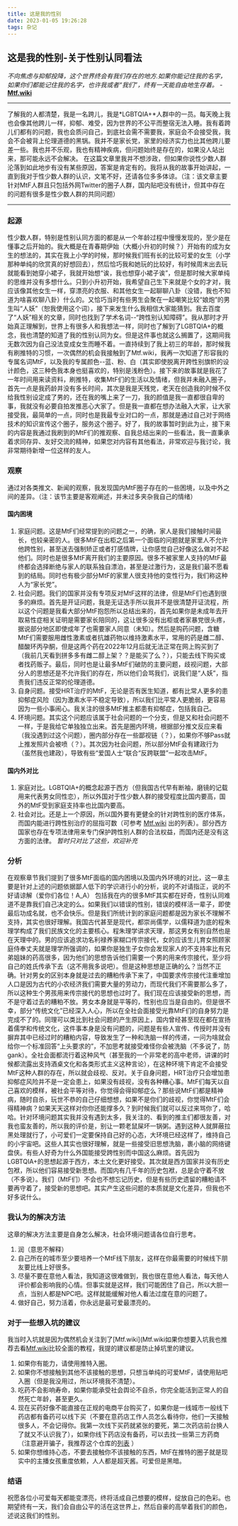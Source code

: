 ```yaml
---
title: 这是我的性别
date: 2023-01-05 19:26:28
tags: 杂记
---
```

## 这是我的性别-关于性别认同看法
*不向焦虑与抑郁投降，这个世界终会有我们存在的地方.如果你能记住我的名字，如果你们都能记住我的名字，也许我或者“我们”，终有一天能自由地生存着。* - **[Mtf.wiki](MtF.wiki)**
****
了解我的人都清楚，我是一名跨儿，我是*LGBTQIA+*人群中的一员。每天晚上我也会像其他跨儿一样，抑郁、难受，因为世界的不公平而整宿无法入睡。我有着跨儿们都有的问题，我也会质问自己，到底社会需不需要我，家庭会不会接受我，我会不会被背上伦理道德的黑锅。我并不是家长党，家里的经济实力也比其他跨儿要差一些。我也并不乐观，我也有精神疾病，但问题始终是存在的，如果没人站出来，那可能永远不会解决。
在这篇文章里我并不想涉政，但如果你说性少数人群沦落到如此地步有没有某些原因，答案是肯定有的。我将从我的故事开始讲起，一直到我对于性少数人群的认识，文笔不好，还请各位多多体谅。（注：该文章主要针对MtF人群且只包括外网Twitter的圈子人群，国内贴吧没有统计，但其中存在的问题有很多是性少数人群的共同问题）
****
### 起源
性少数人群，特别是性别认同方面的都是从一个年龄过程中慢慢发现的，至少是在懂事之后开始的。我大概是在青春期伊始（大概小升初的时候？）开始有的成为女生的想法的，其实在我上小学的时候，那时候我们班有长的比较可爱的女生（小学那种单纯的欣赏真的好想回去），然后恰巧我和她玩的比较好，有时候周末出去玩就能看到她穿小裙子，我就开始想“诶，我也想穿小裙子诶”，但是那时候大家单纯的思维并没有多想什么。只到小升初开始，我希望自己生下来就是个女的才对，我应该像其他女生一样，穿漂亮的衣服、和其他女生一起聊聊八卦（没错，我也不知道为啥喜欢聊八卦）什么的。又恰巧当时有些男生会聚在一起嘲笑比较“娘炮”的男生叫“人妖”（恕我使用这个词），接下来发生什么我相信大家能猜到。我去百度了“人妖”相关的文章，同时也找到了学术名词--“跨性别认知障碍”。我从那时才开始真正理解到，世界上有很多人和我想法一样，同时也了解到了LGBTQIA+的概念，我也清楚的知道了我的性别认同为女。但是这件事也就这么搁置了，这期间我无数次因为自己没法变成女生而睡不着。一直持续到了我上初三的年龄，那时候我有刷推特的习惯，一次偶然的机会我接触到了Mtf.wiki，我再一次知道了形容我的专属名词MtF，以及我的专属颜色--蓝、粉、白（其实即使脱离开跨性别旗帜的设计颜色，这三种色我本身也挺喜欢的，特别是浅粉色）。接下来的故事就是我花了一年时间用来读资料，刷推特，收集MtF们的生活以及情绪，但我并未融入圈子，首先一点是我药龄并没有多长时间，其次是我是天残党，老天在创造我的时候不仅给我性别设定成了男的，还在我的嘴上来了一刀，我的颜值是我一直都很自卑的事，我就没有必要自拍发推恶心大家了。但是我一直都在想办法融入大家，让大家接受我，最简单的一点，同时也是我最专业对口的一点，那就是通过自己对于网络技术的知识宣传这个圈子，服务这个圈子。好了，我的故事暂时到此为止，接下来的内容是我通过我刷到的MtF们的推观察、自我总结出来的一些看法，我一直秉承着求同存异、友好交流的精神，如果您对内容有其他看法，非常欢迎与我讨论，我非常期待新增一位这样的友人。
### 观察
通过对各类推文、新闻的观察，我发现国内MtF圈子存在的一些困境，以及中外之间的差异。（注：该节主要是客观阐述，并未过多夹杂我自己的情绪） <br>
#### 国内困境
1. 家庭问题。这是MtF们经常提到的问题之一，的确，家人是我们接触时间最长，也较亲密的人。很多MtF在出柜之后第一个面临的问题就是家里人不允许他跨性别，甚至送去强制矫正或者打感情牌，让你感觉自己好像这么做对不起他们。同时也是很多MtF离开我们的主要原因。很多不被家里人支持的MtF最终都会选择断绝与家人的联系独自漂泊，甚至是过激行为，这是我们最不愿看到的结局。同时也有极少部分MtF的家里人很支持他的变性行为，我们称这种人为“家长党”。
2. 社会问题。我们的国家并没有专项反对MtF这样的法律，但是MtF们也遇到很多的麻烦。首先是开证问题，我是无证选手所以我并不是很清楚开证流程，所以这个问题是我看大部分MtF抱怨所以总结出来的，首先如果你是未成年去开取易性症相关证明是需要家长陪同的，这让很多没有出柜或者家暴党很头疼，据说部分地区即使成年了也需要家人同意（未知）。然后是购药问题，含糖MtF们需要服用雌性激素或者抗雄药物以维持激素水平，常用的药是雌二醇、醋酸环丙孕酮，但是这两个药在2022年12月后就无法正常在网上购买到了（我前几天看到拼多多有雌二醇上架？？是能买了么？），只能去线下购买或者找药贩子。最后，同时也是让最多MtF们破防的主要问题，歧视问题，大部分人的思想还是不允许我们的存在，所以他们会骂我们，说我们是“人妖”，指责我们违反正常的伦理道德。
3. 自身问题。接受HRT治疗的MtF，无论是否有医生知道，都有比常人更多的患抑郁症风险（因为激素水平不稳定导致），所以我们比平常人更脆弱，更容易因为一些小事闹心。我关注的很多MtF推主都患有抑郁症，包括我自己。
4. 环境问题。其实这个问题应该属于社会问题的一个分支，但是又和社会问题不一样，于是我给它单独独立出来。首先是圈内环境，根据部分推文反应来看（我没遇到过这个问题），圈内部分存在一些鄙视链（？），如果你不够Pass就上推发照片会被喷（？）。其次因为社会问题，所以部分MtF会有建政行为（虽然我也建政），导致有些“爱国人士”联合“反跨联盟”一起攻击MtF。
#### 国内外对比
1. 家庭对比。LGBTQIA+的概念起源于西方（但我国古代早有断袖，磨镜的记载用来代表男女同性恋），所以外国对于性少数人群的接受程度比国内要高，国外的MtF受到家庭支持率也比国内要高。
2. 社会对比。还是上一个原因，所以国外要有更健全的针对跨性别的医疗体系，而国内能进行跨性别治疗的屈指可数（可参考 [Mtf.wiki](http://mtf.wiki) 出的列表）。部分西方国家也存在专项法律用来专门保护跨性别人群的合法权益，而国内还是没有这方面的法律。
*暂时只对比了这些，欢迎补充*
### 分析
在观察章节我们提到了很多MtF面临的国内困境以及国内外环境的对比，这一章主要是针对上述的问题依据鄙人低下的学识进行小的分析，说的不对请指正，说的不好请谅解（爱你们各位！A_A）
包括我在内的很多MtF其实都在好奇，性别认同难道不是靠我们自己决定的么。如果我们以错误的性别，错误的模样活一辈子，即使最后功成名就，也不会快乐。但是我们所统计到的家庭问题都是因为家长不理解不支持，其实也很好理解。我国古代甚至是现代，都崇尚儒学，以儒释道为底的程朱理学构成了我们民族文化的主要核心。程朱理学讲求天理，那这男女有别自然也是在天理中的。男的应该追求功名利禄养家糊口传宗接代，女的应该生儿育女照顾家庭侍奉丈夫就是理学所强调的，如果你是独生子女你会发现家人的不支持率比有兄弟姐妹的药高很多，因为他们的思想告诉他们需要一个男的用来传宗接代，至少将自己的姓氏传承下去（这不用我多说吧）。但是这种思想是正确的么？当然不正确。针对男女的区别本身就是过去的糟粕传承下来了，中国要求传宗接代注重增加人口是因为古代的小农经济我们需要大量的劳动力，而现代我们不需要那么多了，所以这种生个男孩用来传宗接代的思想也过时了。我们现在应该接受新的思想，而不是守着过去的糟粕不放。男女本身就是平等的，性别也应当是自由的。但是很不幸，部分“传统文化”已经深入人心，所以在全社会面接受光靠MtF们的自身努力是完成不了的。同理可以类比到社会问题的产生原因上，国内曾经甚至现在都在宣扬着儒学和传统文化，这件事本身是没有问题的，问题是有些人宣传、传授时并没有摒弃其中已经过时的糟粕内容，导致发生了一种和洗脑一样的传递，一问为啥就会给你一个标准回答“上头要求的”，不加思考就接受难怪你会被洗脑（不多说了，防gank）。全社会面都流行着这种风气（甚至我的一个非常老的高中老师，讲课的时候都流露出支持酒桌文化和各类形式主义这种言论），在这种环境下肯定不会接受MtF这种人群的存在，所以就会歧视、反对。关于自身问题，HRT治疗只会增加患抑郁症风险并不是一定会患上，如果没有歧视，没有各种糟心事。MtF们每天以自己喜欢的模样，被社会平等对待，你觉得会得抑郁症么？那些说MtF们都是精神病，随时自杀，玩世不恭的自己仔细想想，如果不是你们的歧视，你觉得MtF们会得精神病？如果天天这样对你你还能撑多久？到时候我们就可以反过来骂你了，哈哈。针对环境问题其实我并没有遇到太多，我关注的、看到的推主们都很友善，对我也蛮友善的，所以我的评价是，别让一颗老鼠屎坏一锅粥。遇到这种人就屏蔽拉黑处理就行了，小可爱们一定要保持自己好的心态，大环境已经这样了，维持自己的小宇宙吧。这些人其实也很好理解，就是一些接受旧思想洗脑，裹小脑的网络键盘侠。有些人好奇为什么外国能接受跨性别而中国这么麻烦。首先因为LGBTQIA+的思想起源于西方，本土文化更好接受。其次就是西方国家并没有历史包袱，所以他们容易接受新思想。而国内有几千年的历史包袱，总是会守着不放（不多说）。我们（MtF们）不会也不想忘记历史，但是有些历史遗留的糟粕请不要再守着了，接受新的思想吧。其实产生这些问题的本质就是文化差异，但我也不好多说什么。
### 我认为的解决方法
这章的解决方法主要是自身怎么解决，社会环境问题请各位自行思考。
1. 润（意思不解释）
2. 自己所在的城市至少要培养一个MtF线下朋友，这样在你最需要的时候线下朋友要比线上好很多。
3. 尽量不要在意他人看法，我知道这很难做到，我也很在意他人看法，每天他人评价都会影响我的心情。但事实就是这样，我们可能困住了自己，所以大胆一点，当别人都是NPC吧。这样就能缓解对他人看法过度在意的问题了。
4. 做好自己，努力活着，你永远是最可爱最漂亮的。
### 对于一些想入坑的建议
我当时入坑就是因为偶然机会关注到了[Mtf.wiki](Mtf.wiki如果你想要入坑我也推荐去看[Mtf.wiki](Mtf.wiki)比较全面的教程，我提的建议都是防止掉坑里的建议。
1. 如果你有能力，请使用推特入圈。
2. 如果你不想接触到其他不该接触的思想，只想当单纯的可爱MtF，请使用贴吧入圈（但是我没用过，所以环境我不清楚）。
3. 吃药不会影响寿命，如果你能承受社会舆论不自杀，你完全能活到正常人的自然死亡年龄，甚至更久。
4. 现在买药好像不能直接在正规的电商平台购买了，如果你是一线城市一般线下药店都有备药可以线下买（不要在意药店工作人员怎么看待你，他们一天接触很多人，不会记得你。我第一次线下买药就紧张的要死，第二次药店前台换人了就又不认识我了），如果你线下药店没有备药，可以去找一些第三方药商（注意避开骗子，我推荐这个仓库的[列表](https://github.com/LS-KR/HRT-price-comparison) ）
5. 如果你想维持心态，不要去接触你不该接触的东西，MtF在推特的圈子就是现实中的主播女孩重度依赖，人人都是超天酱。可爱但是黑暗。
### 结语
祝愿各位小可爱每天都能变漂亮，终将活成自己想要的模样，绽放自己的色彩。也期望终有一天，我们会自由公平的活在这世界上，然后自豪的高举着我们的颜色，述说这我们的性别。